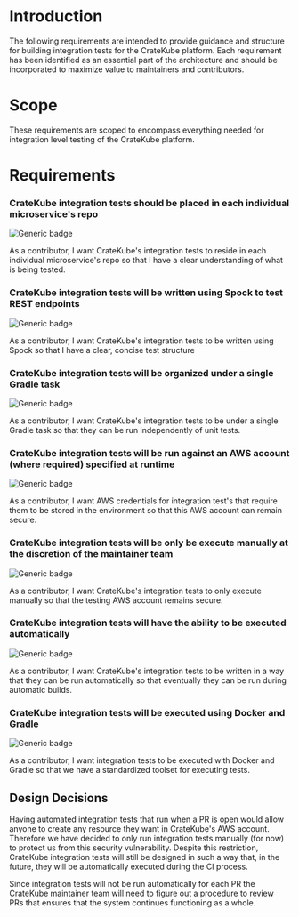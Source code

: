 # Introduction
The following requirements are intended to provide guidance and structure for building integration tests for the CrateKube platform. 
Each requirement has been identified as an essential part of the architecture and should be incorporated to maximize value to maintainers and contributors.
                                                                                                                                     
# Scope
These requirements are scoped to encompass everything needed for integration level testing of the CrateKube platform.
# Requirements

### CrateKube integration tests should be placed in each individual microservice's repo
![Generic badge](https://img.shields.io/badge/TECHNICAL-MVP-GREEN.svg)

As a contributor, I want CrateKube's integration tests to reside in each individual microservice's repo so that I have a clear understanding of what is being tested. 

### CrateKube integration tests will be written using Spock to test REST endpoints 
![Generic badge](https://img.shields.io/badge/TECHNICAL-MVP-GREEN.svg)

As a contributor, I want CrateKube's integration tests to be written using Spock so that I have a clear, concise test structure

### CrateKube integration tests will be organized under a single Gradle task
![Generic badge](https://img.shields.io/badge/TECHNICAL-MVP-GREEN.svg)

As a contributor, I want CrateKube's integration tests to be under a single Gradle task so that they can be run independently of unit tests. 

### CrateKube integration tests will be run against an AWS account (where required) specified at runtime
![Generic badge](https://img.shields.io/badge/TECHNICAL-MVP-GREEN.svg)

As a contributor, I want AWS credentials for integration test's that require them to be stored in the environment so that this AWS account can remain secure.  

### CrateKube integration tests will be only be execute manually at the discretion of the maintainer team
![Generic badge](https://img.shields.io/badge/TECHNICAL-MVP-GREEN.svg)

As a contributor, I want CrateKube's integration tests to only execute manually so that the testing AWS account remains secure. 

### CrateKube integration tests will have the ability to be executed automatically 
![Generic badge](https://img.shields.io/badge/TECHNICAL-MVP-GREEN.svg)

As a contributor, I want CrateKube's integration tests to be written in a way that they can be run automatically so that eventually they can be run during automatic builds. 

### CrateKube integration tests will be executed using Docker and Gradle 
![Generic badge](https://img.shields.io/badge/TECHNICAL-MVP-GREEN.svg)

As a contributor, I want integration tests to be executed with Docker and Gradle so that we have a standardized toolset for executing tests. 

## Design Decisions 
Having automated integration tests that run when a PR is open would allow anyone to create any resource they want in CrateKube's AWS account. 
Therefore we have decided to only run integration tests manually (for now) to protect us from this security vulnerability. 
Despite this restriction, CrateKube integration tests will still be designed in such a way that, in the future, they will be automatically executed during the CI process. 

Since integration tests will not be run automatically for each PR the CrateKube maintainer team will need to figure out a procedure to review PRs that ensures
that the system continues functioning as a whole. 
